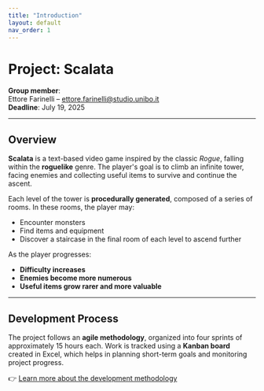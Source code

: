 ```yaml
---
title: "Introduction"
layout: default
nav_order: 1
---
```


# Project: Scalata

**Group member**:  
Ettore Farinelli – [ettore.farinelli@studio.unibo.it](mailto:ettore.farinelli@studio.unibo.it)  
**Deadline**: July 19, 2025

---

## Overview

**Scalata** is a text-based video game inspired by the classic *Rogue*, falling within the **roguelike** genre. The player's goal is to climb an infinite tower, facing enemies and collecting useful items to survive and continue the ascent.

Each level of the tower is **procedurally generated**, composed of a series of rooms. In these rooms, the player may:

- Encounter monsters
- Find items and equipment
- Discover a staircase in the final room of each level to ascend further

As the player progresses:

- **Difficulty increases**
- **Enemies become more numerous**
- **Useful items grow rarer and more valuable**

---

## Development Process

The project follows an **agile methodology**, organized into four sprints of approximately 15 hours each. Work is tracked using a **Kanban board** created in Excel, which helps in planning short-term goals and monitoring project progress.

👉 [Learn more about the development methodology](boards)
